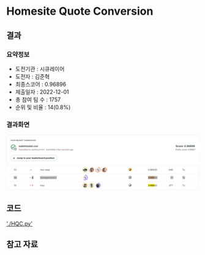 # Homesite Quote Conversion

## 결과

### 요약정보

- 도전기관 : 시큐레이어
- 도전자 : 김준혁
- 최종스코어 : 0.96896
- 제출일자 : 2022-12-01
- 총 참여 팀 수 : 1757
- 순위 및 비율 : 14(0.8%)

### 결과화면

![점수](./img/my_score.png)
![등수](./img/rank.png)


## 코드

['./HQC.py'](./HQC.py)

## 참고 자료
